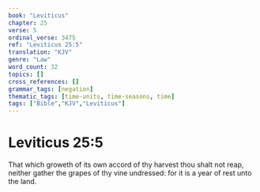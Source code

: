 ```yaml
---
book: "Leviticus"
chapter: 25
verse: 5
ordinal_verse: 3475
ref: "Leviticus 25:5"
translation: "KJV"
genre: "Law"
word_count: 32
topics: []
cross_references: []
grammar_tags: [negation]
thematic_tags: [time-units, time-seasons, time]
tags: ["Bible","KJV","Leviticus"]
---
```


# Leviticus 25:5

That which groweth of its own accord of thy harvest thou shalt not reap, neither gather the grapes of thy vine undressed: for it is a year of rest unto the land.
